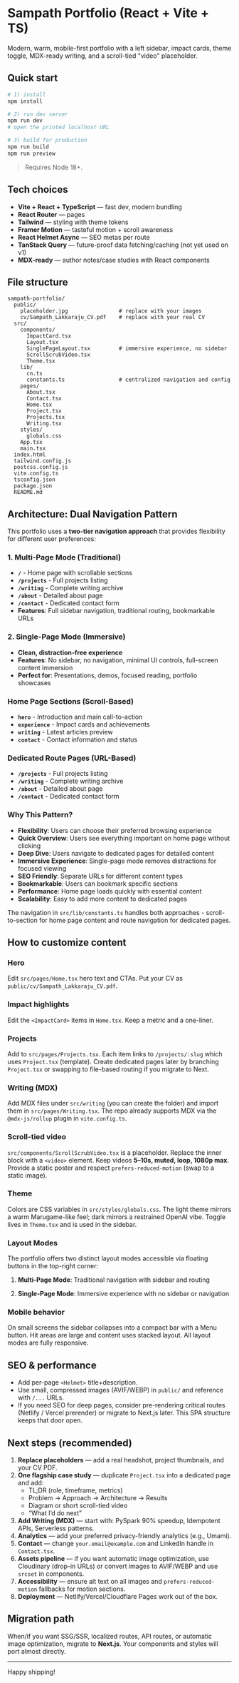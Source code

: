 # Sampath Portfolio (React + Vite + TS)

Modern, warm, mobile-first portfolio with a left sidebar, impact cards, theme toggle, MDX-ready writing, and a scroll-tied "video" placeholder.

## Quick start

```bash
# 1) install
npm install

# 2) run dev server
npm run dev
# open the printed localhost URL

# 3) build for production
npm run build
npm run preview
```

> Requires Node 18+.

## Tech choices

- **Vite + React + TypeScript** — fast dev, modern bundling
- **React Router** — pages
- **Tailwind** — styling with theme tokens
- **Framer Motion** — tasteful motion + scroll awareness
- **React Helmet Async** — SEO metas per route
- **TanStack Query** — future-proof data fetching/caching (not yet used on v1)
- **MDX-ready** — author notes/case studies with React components

## File structure

```
sampath-portfolio/
  public/
    placeholder.jpg                # replace with your images
    cv/Sampath_Lakkaraju_CV.pdf    # replace with your real CV
  src/
    components/
      ImpactCard.tsx
      Layout.tsx
      SinglePageLayout.tsx         # immersive experience, no sidebar
      ScrollScrubVideo.tsx
      Theme.tsx
    lib/
      cn.ts
      constants.ts                 # centralized navigation and config
    pages/
      About.tsx
      Contact.tsx
      Home.tsx
      Project.tsx
      Projects.tsx
      Writing.tsx
    styles/
      globals.css
    App.tsx
    main.tsx
  index.html
  tailwind.config.js
  postcss.config.js
  vite.config.ts
  tsconfig.json
  package.json
  README.md
```

## Architecture: Dual Navigation Pattern

This portfolio uses a **two-tier navigation approach** that provides flexibility for different user preferences:

### 1. Multi-Page Mode (Traditional)
- **`/`** - Home page with scrollable sections
- **`/projects`** - Full projects listing  
- **`/writing`** - Complete writing archive
- **`/about`** - Detailed about page
- **`/contact`** - Dedicated contact form
- **Features**: Full sidebar navigation, traditional routing, bookmarkable URLs

### 2. Single-Page Mode (Immersive)
- **Clean, distraction-free experience**
- **Features**: No sidebar, no navigation, minimal UI controls, full-screen content immersion
- **Perfect for**: Presentations, demos, focused reading, portfolio showcases

### Home Page Sections (Scroll-Based)
- **`hero`** - Introduction and main call-to-action
- **`experience`** - Impact cards and achievements  
- **`writing`** - Latest articles preview
- **`contact`** - Contact information and status

### Dedicated Route Pages (URL-Based)
- **`/projects`** - Full projects listing
- **`/writing`** - Complete writing archive
- **`/about`** - Detailed about page
- **`/contact`** - Dedicated contact form

### Why This Pattern?
- **Flexibility**: Users can choose their preferred browsing experience
- **Quick Overview**: Users see everything important on home page without clicking
- **Deep Dive**: Users navigate to dedicated pages for detailed content
- **Immersive Experience**: Single-page mode removes distractions for focused viewing
- **SEO Friendly**: Separate URLs for different content types
- **Bookmarkable**: Users can bookmark specific sections
- **Performance**: Home page loads quickly with essential content
- **Scalability**: Easy to add more content to dedicated pages

The navigation in `src/lib/constants.ts` handles both approaches - scroll-to-section for home page content and route navigation for dedicated pages.

## How to customize content

### Hero
Edit `src/pages/Home.tsx` hero text and CTAs. Put your CV as `public/cv/Sampath_Lakkaraju_CV.pdf`.

### Impact highlights
Edit the `<ImpactCard>` items in `Home.tsx`. Keep a metric and a one-liner.

### Projects
Add to `src/pages/Projects.tsx`. Each item links to `/projects/:slug` which uses `Project.tsx` (template). Create dedicated pages later by branching `Project.tsx` or swapping to file-based routing if you migrate to Next.

### Writing (MDX)
Add MDX files under `src/writing` (you can create the folder) and import them in `src/pages/Writing.tsx`. The repo already supports MDX via the `@mdx-js/rollup` plugin in `vite.config.ts`.

### Scroll-tied video
`src/components/ScrollScrubVideo.tsx` is a placeholder. Replace the inner block with a `<video>` element. Keep videos **5–10s, muted, loop, 1080p max**. Provide a static poster and respect `prefers-reduced-motion` (swap to a static image).

### Theme
Colors are CSS variables in `src/styles/globals.css`. The light theme mirrors a warm Marugame-like feel; dark mirrors a restrained OpenAI vibe. Toggle lives in `Theme.tsx` and is used in the sidebar.

### Layout Modes

The portfolio offers two distinct layout modes accessible via floating buttons in the top-right corner:

1. **Multi-Page Mode**: Traditional navigation with sidebar and routing

3. **Single-Page Mode**: Immersive experience with no sidebar or navigation

### Mobile behavior
On small screens the sidebar collapses into a compact bar with a Menu button. Hit areas are large and content uses stacked layout. All layout modes are fully responsive.

## SEO & performance

- Add per-page `<Helmet>` title+description.
- Use small, compressed images (AVIF/WEBP) in `public/` and reference with `/...` URLs.
- If you need SEO for deep pages, consider pre-rendering critical routes (Netlify / Vercel prerender) or migrate to Next.js later. This SPA structure keeps that door open.

## Next steps (recommended)

1. **Replace placeholders** — add a real headshot, project thumbnails, and your CV PDF.
2. **One flagship case study** — duplicate `Project.tsx` into a dedicated page and add:
   - TL;DR (role, timeframe, metrics)
   - Problem → Approach → Architecture → Results
   - Diagram or short scroll-tied video
   - “What I’d do next”
3. **Add Writing (MDX)** — start with: PySpark 90% speedup, Idempotent APIs, Serverless patterns.
4. **Analytics** — add your preferred privacy-friendly analytics (e.g., Umami).
5. **Contact** — change `your.email@example.com` and LinkedIn handle in `Contact.tsx`.
6. **Assets pipeline** — if you want automatic image optimization, use Cloudinary (drop-in URLs) or convert images to AVIF/WEBP and use `srcset` in components.
7. **Accessibility** — ensure alt text on all images and `prefers-reduced-motion` fallbacks for motion sections.
8. **Deployment** — Netlify/Vercel/Cloudflare Pages work out of the box.

## Migration path

When/if you want SSG/SSR, localized routes, API routes, or automatic image optimization, migrate to **Next.js**. Your components and styles will port almost directly.

---

Happy shipping!
